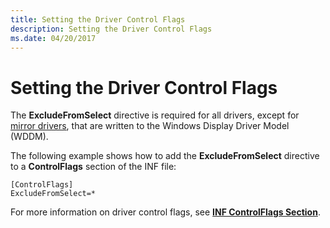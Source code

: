 ```yaml
---
title: Setting the Driver Control Flags
description: Setting the Driver Control Flags
ms.date: 04/20/2017
---
```


# Setting the Driver Control Flags


The **ExcludeFromSelect** directive is required for all drivers, except for [mirror drivers](mirror-drivers.md), that are written to the Windows Display Driver Model (WDDM).

The following example shows how to add the **ExcludeFromSelect** directive to a **ControlFlags** section of the INF file:

```inf
[ControlFlags]
ExcludeFromSelect=*
```

For more information on driver control flags, see [**INF ControlFlags Section**](../install/inf-controlflags-section.md).

 

